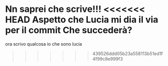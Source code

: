 Nn saprei che scrive!!!
<<<<<<< HEAD
Aspetto che Lucia mi dia il via per il commit
Che succederà?
=======
ora scrivo qualcosa io che sono lucia
>>>>>>> 439526ddd05b23a558113b51ed1f4f99c8e999f3
